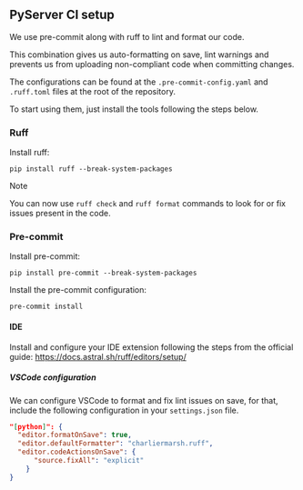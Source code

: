## PyServer CI setup

We use pre-commit along with ruff to lint and format our code.

This combination gives us auto-formatting on save, lint warnings and prevents us from uploading non-compliant code when committing changes.

The configurations can be found at the `.pre-commit-config.yaml` and `.ruff.toml` files at the root of the repository.

To start using them, just install the tools following the steps below.

### Ruff

Install ruff:

```console
pip install ruff --break-system-packages
```

> [!Note]
> You can now use `ruff check` and `ruff format` commands to look for or fix issues present in the code.

### Pre-commit

Install pre-commit:

```console
pip install pre-commit --break-system-packages
```

Install the pre-commit configuration:

```
pre-commit install
```

#### IDE

Install and configure your IDE extension following the steps from the official guide: https://docs.astral.sh/ruff/editors/setup/

##### VSCode configuration

We can configure VSCode to format and fix lint issues on save, for that, include the following configuration in your `settings.json` file.

```json
"[python]": {
  "editor.formatOnSave": true,
  "editor.defaultFormatter": "charliermarsh.ruff",
  "editor.codeActionsOnSave": {
      "source.fixAll": "explicit"
    }
}
```
